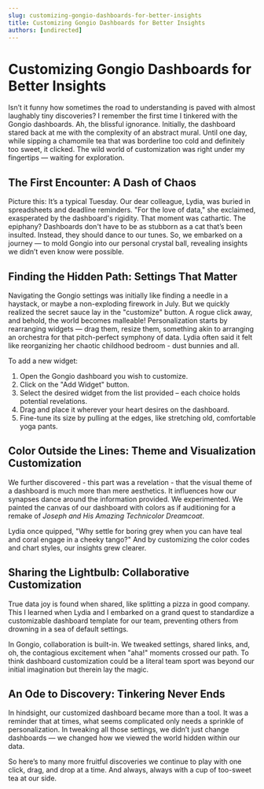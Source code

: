 ```yaml
---
slug: customizing-gongio-dashboards-for-better-insights
title: Customizing Gongio Dashboards for Better Insights
authors: [undirected]
---
```


# Customizing Gongio Dashboards for Better Insights

Isn’t it funny how sometimes the road to understanding is paved with almost laughably tiny discoveries? I remember the first time I tinkered with the Gongio dashboards. Ah, the blissful ignorance. Initially, the dashboard stared back at me with the complexity of an abstract mural. Until one day, while sipping a chamomile tea that was borderline too cold and definitely too sweet, it clicked. The wild world of customization was right under my fingertips — waiting for exploration.

## The First Encounter: A Dash of Chaos

Picture this: It’s a typical Tuesday. Our dear colleague, Lydia, was buried in spreadsheets and deadline reminders. "For the love of data," she exclaimed, exasperated by the dashboard's rigidity. That moment was cathartic. The epiphany? Dashboards don't have to be as stubborn as a cat that’s been insulted. Instead, they should dance to our tunes. So, we embarked on a journey — to mold Gongio into our personal crystal ball, revealing insights we didn’t even know were possible.

## Finding the Hidden Path: Settings That Matter

Navigating the Gongio settings was initially like finding a needle in a haystack, or maybe a non-exploding firework in July. But we quickly realized the secret sauce lay in the "customize" button. A rogue click away, and behold, the world becomes malleable! Personalization starts by rearranging widgets — drag them, resize them, something akin to arranging an orchestra for that pitch-perfect symphony of data. Lydia often said it felt like reorganizing her chaotic childhood bedroom - dust bunnies and all.


To add a new widget:
1. Open the Gongio dashboard you wish to customize.
2. Click on the "Add Widget" button.
3. Select the desired widget from the list provided – each choice holds potential revelations.
4. Drag and place it wherever your heart desires on the dashboard.
5. Fine-tune its size by pulling at the edges, like stretching old, comfortable yoga pants.


## Color Outside the Lines: Theme and Visualization Customization

We further discovered - this part was a revelation - that the visual theme of a dashboard is much more than mere aesthetics. It influences how our synapses dance around the information provided. We experimented. We painted the canvas of our dashboard with colors as if auditioning for a remake of *Joseph and His Amazing Technicolor Dreamcoat*. 

Lydia once quipped, "Why settle for boring grey when you can have teal and coral engage in a cheeky tango?" And by customizing the color codes and chart styles, our insights grew clearer.

## Sharing the Lightbulb: Collaborative Customization

True data joy is found when shared, like splitting a pizza in good company. This I learned when Lydia and I embarked on a grand quest to standardize a customizable dashboard template for our team, preventing others from drowning in a sea of default settings. 

In Gongio, collaboration is built-in. We tweaked settings, shared links, and, oh, the contagious excitement when "aha!" moments crossed our path. To think dashboard customization could be a literal team sport was beyond our initial imagination but therein lay the magic.

## An Ode to Discovery: Tinkering Never Ends

In hindsight, our customized dashboard became more than a tool. It was a reminder that at times, what seems complicated only needs a sprinkle of personalization. In tweaking all those settings, we didn’t just change dashboards — we changed how we viewed the world hidden within our data.

So here’s to many more fruitful discoveries we continue to play with one click, drag, and drop at a time. And always, always with a cup of too-sweet tea at our side.